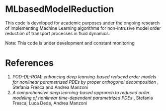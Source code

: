 # MLbasedModelReduction

This code is developed for academic purposes under the ongoing research of implementing Machine Learning algorithms for non-intrusive model order reduction of transport processes in fluid dynamics.

Note: This code is under development and constant monitoring

# References
1. *POD-DL-ROM: enhancing deep learning-based reduced order models for nonlinear parametrized PDEs by proper orthogonal decomposition* , Stefania Fresca and Andrea Manzoni
2. *A comprehensive deep learning-based approach to reduced order modeling of nonlinear time-dependent parametrized PDEs* , Stefania Fresca, Luca Dede, Andrea Manzoni 
